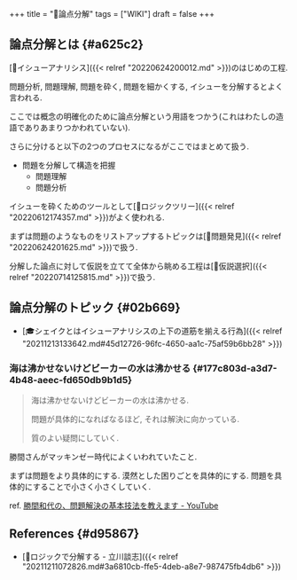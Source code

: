 +++
title = "📝論点分解"
tags = ["WIKI"]
draft = false
+++

## 論点分解とは {#a625c2}

[📝イシューアナリシス]({{< relref "20220624200012.md" >}})のはじめの工程.

問題分析, 問題理解, 問題を砕く, 問題を細かくする, イシューを分解するとよく言われる.

ここでは概念の明確化のために論点分解という用語をつかう(これはわたしの造語でありあまりつかわれていない).

さらに分けると以下の2つのプロセスになるがここではまとめて扱う.

-   問題を分解して構造を把握
    -   問題理解
    -   問題分析

イシューを砕くためのツールとして[📝ロジックツリー]({{< relref "20220612174357.md" >}})がよく使われる.

まずは問題のようなものをリストアップするトピックは[📝問題発見]({{< relref "20220624201625.md" >}})で扱う.

分解した論点に対して仮説を立てて全体から眺める工程は[📝仮説選択]({{< relref "20220714125815.md" >}})で扱う.


## 論点分解のトピック {#02b669}

-   [🎓シェイクとはイシューアナリシスの上下の道筋を揃える行為]({{< relref "20211213133642.md#45d12726-96fc-4650-aa1c-75af59b6bb28" >}})


### 海は沸かせないけどビーカーの水は沸かせる {#177c803d-a3d7-4b48-aeec-fd650db9b1d5}

> 海は沸かせないけどビーカーの水は沸かせる.
>
> 問題が具体的になればなるほど, それは解決に向かっている.
>
> 質のよい疑問にしていく.

勝間さんがマッキンゼー時代によくいわれていたこと.

まずは問題をより具体的にする. 漠然とした困りごとを具体的にする. 問題を具体的にすることで小さく小さくしていく.

ref. [勝間和代の、問題解決の基本技法を教えます - YouTube](https://www.youtube.com/watch?v=nOU5LPDhWfs&t=17s)


## References {#d95867}

-   [🤔ロジックで分解する - 立川談志]({{< relref "20211211072826.md#3a6810cb-ffe5-4deb-a8e7-987475fb4db6" >}})
